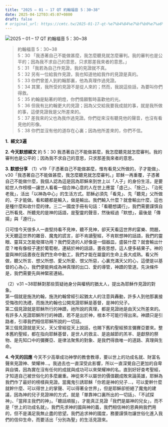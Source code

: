 ```yaml
---
title: "2025 – 01 – 17 QT 約翰福音 5：30~38"
date: 2025-04-12T03:45:07+0800
draft: false
# original_url: https://cmtc.tw/2025-01-17-qt-%e7%b4%84%e7%bf%b0%e7%a6%8f%e9%9f%b3-5%ef%bc%9a3038
---
```


![2025 – 01 – 17 QT 約翰福音 5：30\~38](/images/qt.jpg  "2025 – 01 – 17 QT 約翰福音 5：30\~38")

> 約翰福音 5：30\~38  
> 5：30 「我憑著自己不能做甚麼，我怎麼聽見就怎麼審判。我的審判也是公平的；因為我不求自己的意思，只求那差我來者的意思。」  
> 5：31 「我若為自己作見證，我的見證就不真。  
> 5：32 另有一位給我作見證，我也知道他給我作的見證是真的。  
> 5：33 你們曾差人到約翰那裏，他為真理作過見證。  
> 5：34 其實，我所受的見證不是從人來的；然而，我說這些話，為要叫你們得救。  
> 5：35 約翰是點著的明燈，你們情願暫時喜歡他的光。  
> 5：36 但我有比約翰更大的見證；因為父交給我要我成就的事，就是我所做的事，這便見證我是父所差來的。  
> 5：37 差我來的父也為我作過見證。你們從來沒有聽見他的聲音，也沒有看見他的形像。  
> 5：38 你們並沒有他的道存在心裏；因為他所差來的，你們不信。

**1.  經文3遍**

**2. 今天默想經文**
約 5：30 我憑著自己不能做甚麼，我怎麼聽見就怎麼審判。我的審判也是公平的；因為我不求自己的意思，只求那差我來者的意思。

**3. 默想分享**
（1）v19「子憑著自己不能做甚麼，惟有看見父所做的，子才能做」、v30「我憑著自己不能做甚麼，我怎麼聽見就怎麼審判。」耶穌一再重覆，子憑著自己不能做什麼，我個人認為這是因為耶穌來到世上以「人子」的身份生活，是要給世人作榜樣—讓世人看看一個合神心意的人在世上應當「虛己」、「捨己」、「治死老我」，活出「以神為中心」的生活方式。耶穌必須先「看見」、先「聽見」父所做的，子才能做。看和聽都是輸入，做是輸出。我們輸入什麼？就會輸出什麼，這也是種什麼和收什麼的律。三二一國度手冊有句話：「看聽想講行」，我們需要謹慎自己所看見、所聽見的是神的話語，是聖靈的聲音，然後經過「默想」，最後是「傳揚」與「遵行」。

只可惜今天很多人一直堅持看不見神，聽不見神，卻天天看這世界的宴樂、問題，天天聽這世界的雜音、魔鬼的謊言，卻不肯讀聖經，不肯默想神的話語，我們的靈眼、靈耳又怎能發揮功用？我們受造的人好像是一個器皿，盛裝什麼？就會輸出什麼？唯有像枝子連於葡萄樹，連結於神的話語，晝夜思想，這人便多結果子。神的靈與神的話晝夜在我們生命中動工，我們才能在屬靈的生命上長大成熟。看父所做，聽父所言、想父所想、愛父所愛、恨父所惡，心裏充滿天父的心，這便是以基督的心為心，我們便能夠成為神真理的出口、愛的導管，神蹟的管道。先決條件是，我們需要先與神緊密連結。

（2）v31 ~38耶穌對那些質疑祂身分與權柄的猶太人，提出為耶穌作見證的對象。  
第一個就是施洗約翰，施洗約翰曾經引起猶太人的注意與轟動，許多人到他那裏接受悔改的洗禮，而施洗約翰也公開見證耶穌是基督，是神的兒子。  
第二個見證就是耶穌所行的神蹟，祂所說的真理，都是見證祂是由天父所差來的。有許多人見證耶穌所行的神蹟，若不是出於神，根本不可能行得出來。神蹟只是引路者，引導我們相信耶穌所說的一切話。  
第三個見證就是天父，天父曾經從天上說話，也賜下舊約聖經預言彌賽亞要來。整本舊約聖經，都在指向耶穌基督，是世人的救主、是逾越節的羔羊、是獻祭的祭物、是先知口中的彌賽亞、是律法聚焦的對象、是我們得救唯一的道路、真理與生命。

**4. 今天的回應**
今天不少高舉成功神學的教會教導，要以世上的功成名就、財富名聲來見證神、榮耀神…。我過去也一直深受此影響，所以一直深覺自己更加的自卑與自憐，因為實在沒有任何的成就與成功可以來榮耀神的名。直到好好查考聖經，才知道自己被世俗化的多麼嚴重。神從來不以屬世的價值觀成敗來論英雄，耶穌為我們作了最好的榜樣與見證。當魔鬼引誘耶穌「你若是神的兒子…，可以愛幹什麼就幹什麼、可以得世上的掌聲、可以得著全世界」，但是耶穌卻拒絕了魔鬼的建議，因為神的兒子見證神的方式，就是「單靠神口裏所出的一切話」、「不試探神」、「當拜主我們的神」。「聽話順服」，才能真正見證「我們是屬神的兒女」，而不是「世上的功成名就」，我們先求神的國與神的義，我們相信神的恩典夠我們用的，但不是滿足我無止盡的慾望。我們追求神的國度，務要謹慎勿讓世俗化進入我們的信仰生命，而要活出「分別為聖」的生活見證來。
